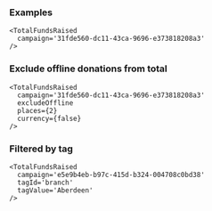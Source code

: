 ### Examples

```
<TotalFundsRaised
  campaign='31fde560-dc11-43ca-9696-e373818208a3'
/>
```

### Exclude offline donations from total

```
<TotalFundsRaised
  campaign='31fde560-dc11-43ca-9696-e373818208a3'
  excludeOffline
  places={2}
  currency={false}
/>
```

### Filtered by tag

```
<TotalFundsRaised
  campaign='e5e9b4eb-b97c-415d-b324-004708c0bd38'
  tagId='branch'
  tagValue='Aberdeen'
/>
```
